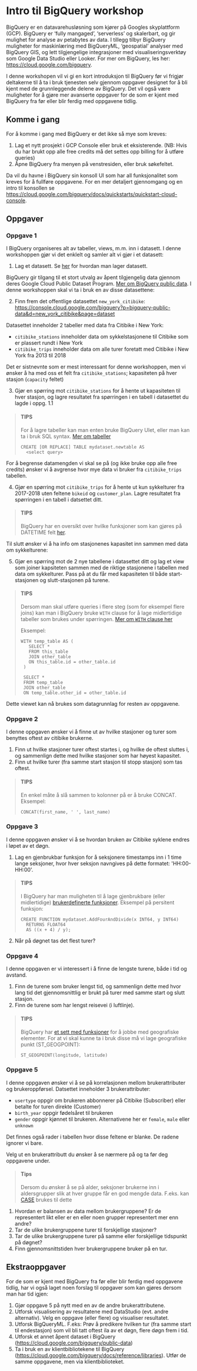 # Intro til BigQuery workshop

BigQuery er en datavarehusløsning som kjører på Googles skyplattform (GCP). BigQuery er ‘fully mangaged’, ‘serverless’ og skalerbart, og gir mulighet for analyse av petabytes av data. I tillegg tilbyr BigQuery muligheter for maskinlæring med BigQueryML, ‘geospatial’ analyser med BigQuery GIS, og lett tilgjengelige integrasjoner med visualiseringsverktøy som Google Data Studio eller Looker. For mer om BigQuery, les her: https://cloud.google.com/bigquery.

I denne workshopen vil vi gi en kort introduksjon til BigQuery før vi frigjør deltakerne til å ta i bruk tjenesten selv gjennom oppgaver designet for å bli kjent med de grunnleggende delene av BigQuery. Det vil også være muligheter for å gjøre mer avanserte oppgaver for de som er kjent med BigQuery fra før eller blir ferdig med oppgavene tidlig.

## Komme i gang
For å komme i gang med BigQuery er det ikke så mye som kreves:

1. Lag et nytt prosjekt i GCP Console eller bruk et eksisterende. (NB: Hvis du har brukt opp alle free credits må det settes opp billing for å utføre queries)
2. Åpne BigQuery fra menyen på venstresiden, eller bruk søkefeltet.

Da vil du havne i BigQuery sin konsoll UI som har all funksjonalitet som kreves for å fullføre oppgavene.
For en mer detaljert gjennomgang og en intro til konsollen se https://cloud.google.com/bigquery/docs/quickstarts/quickstart-cloud-console.

## Oppgaver
### Oppgave 1
I BigQuery organiseres alt av tabeller, views, m.m. inn i datasett. I denne workshoppen gjør vi det enklelt og samler alt vi gjør i et datasett:
1. Lag et datasett. Se [her](https://cloud.google.com/bigquery/docs/quickstarts/quickstart-cloud-console#create_and_query_a_dataset) for hvordan man lager datasett. 

BigQuery gir tilgang til et stort utvalg av åpent tilgjengelig data gjennom deres Google Cloud Public Dataset Program. [Mer om BigQuery public data](https://cloud.google.com/bigquery/public-data). I denne workshoppen skal vi ta i bruk en av disse datasettene:

2. Finn frem det offentlige datasettet `new_york_citibike`: https://console.cloud.google.com/bigquery?p=bigquery-public-data&d=new_york_citibike&page=dataset


Datasettet inneholder 2 tabeller med data fra Citibike i New York: 
- `citibike_stations` inneholder data om sykkelstasjonene til Citibike som er plassert rundt i New York 
- `citibike_trips` inneholder data om alle turer foretatt med Citibike i New York fra 2013 til 2018

Det er sistnevnte som er mest interessant for denne workshoppen, men vi ønsker å ha med oss et felt fra `citibike_stations`; kapasiteten på hver stasjon (`capacity` feltet)

3. Gjør en spørring mot `citibike_stations` for å hente ut kapasiteten til hver stasjon, og lagre resultatet fra spørringen i en tabell i datasettet du lagde i oppg. 1.1

> #### TIPS
> For å lagre tabeller kan man enten bruke BigQuery UIet, eller man kan ta i bruk SQL syntax. [Mer om tabeller](https://cloud.google.com/bigquery/docs/tables#sql)
> ```
> CREATE [OR REPLACE] TABLE mydataset.newtable AS
>   <select query>
> ```

For å begrense datamengden vi skal se på (og ikke bruke opp alle free credits) ønsker vi å avgrense hvor mye data vi bruker fra `citibike_trips` tabellen.

4. Gjør en spørring mot `citibike_trips` for å hente ut kun sykkelturer fra 2017-2018 uten feltene `bikeid` og `customer_plan`. Lagre resultatet fra spørringen i en tabell i datsettet ditt.

> #### TIPS
> BigQuery har en oversikt over hvilke funksjoner som kan gjøres på DATETIME felt [her](https://cloud.google.com/bigquery/docs/reference/standard-sql/datetime_functions).

Til slutt ønsker vi å ha info om stasjonenes kapasitet inn sammen med data om sykkelturene:

5. Gjør en spørring mot de 2 nye tabellene i datasettet ditt og lag et view som joiner kapsiteten sammen med de riktige stasjonene i tabellen med data om sykkelturer. Pass på at du får med kapasiteten til både start-stasjonen og slutt-stasjonen på turene.

> #### TIPS
> Dersom man skal utføre queries i flere steg (som for eksempel flere joins) kan man i BigQuery bruke `WITH` clause for å lage midlertidige tabeller som brukes under spørringen. [Mer om `WITH` clause her](https://cloud.google.com/bigquery/docs/reference/standard-sql/query-syntax#with_clause)
>
> Eksempel:
> ```
> WITH temp_table AS (
>    SELECT *
>    FROM this_table
>    JOIN other_table
>    ON this_table.id = other_table.id
>  )
>  
>  SELECT *
>  FROM temp_table
>  JOIN other_table
>  ON temp_table.other_id = other_table.id
> ```

Dette viewet kan nå brukes som datagrunnlag for resten av oppgavene.

### Oppgave 2
I denne oppgaven ønsker vi å finne ut av hvilke stasjoner og turer som benyttes oftest av citibike brukerne.

1. Finn ut hvilke stasjoner turer oftest startes i, og hvilke de oftest sluttes i, og sammenlign dette med hvilke stasjoner som har høyest kapasitet.
2. Finn ut hvilke turer (fra samme start stasjon til stopp stasjon) som tas oftest.
  
> #### TIPS
> En enkel måte å slå sammen to kolonner på er å bruke CONCAT. Eksempel:
> ```
> CONCAT(first_name, ' ', last_name)
> ```
  
### Oppgave 3
I denne oppgaven ønsker vi å se hvordan bruken av Citibike syklene endres i løpet av et døgn.

1. Lag en gjenbrukbar funksjon for å seksjonere timestamps inn i 1 time lange seksjoner, hvor hver seksjon navngives på dette formatet: 'HH:00-HH:00'.
  
> #### TIPS
> I BigQuery har man muligheten til å lage gjenbrukbare (eller midlertidige) [brukerdefinerte funksjoner](https://cloud.google.com/bigquery/docs/reference/standard-sql/user-defined-functions). Eksempel på persitent funksjon:
> ```
> CREATE FUNCTION mydataset.AddFourAndDivide(x INT64, y INT64)
>   RETURNS FLOAT64
>   AS ((x + 4) / y);
> ```

2. Når på døgnet tas det flest turer?


### Oppgave 4

I denne oppgaven er vi interessert i å finne de lengste turene, både i tid og avstand.

1. Finn de turene som bruker lengst tid, og sammenlign dette med hvor lang tid det gjennomsnittlig er brukt på turer med samme start og slutt stasjon.
2. Finn de turene som har lengst reisevei (i luftlinje).
  
> #### TIPS
> BigQuery har [et sett med funksjoner](https://cloud.google.com/bigquery/docs/reference/standard-sql/geography_functions) for å jobbe med geografiske elementer. For at vi skal kunne ta i bruk disse må vi lage geografiske punkt (ST_GEOGPOINT):
> ```
> ST_GEOGPOINT(longitude, latitude)
> ```

### Oppgave 5
I denne oppgaven ønsker vi å se på korrelasjonen mellom brukerattributer og brukeroppførsel.
Datsettet inneholder 3 brukerattributer: 
- `usertype` oppgir om brukeren abbonnerer på Citibike (Subscriber) eller betalte for turen direkte (Customer)
- `birth_year` oppgir fødelsåret til brukeren
- `gender` oppgir kjønnet til brukeren. Alternativene her er `female`, `male` eller `unknown`

Det finnes også rader i tabellen hvor disse feltene er blanke. De radene ignorer vi bare.

Velg ut en brukerattributt du ønsker å se nærmere på og ta før deg oppgavene under. 

> #### Tips
> Dersom du ønsker å se på alder, seksjoner brukerne inn i aldersgrupper slik at hver gruppe får en god mengde data. F.eks. kan [CASE](https://cloud.google.com/bigquery/docs/reference/standard-sql/conditional_expressions#case_expr) brukes til dette

1. Hvordan er balansen av data mellom brukergruppene? Er de representert likt eller er en eller noen grupper representert mer enn andre?
2. Tar de ulike brukergruppene turer til forskjellige stasjoner?
3. Tar de ulike brukergruppene turer på samme eller forskjellige tidspunkt på døgnet?
4. Finn gjennomsnittstiden hver brukergruppene bruker på en tur.

## Ekstraoppgaver
For de som er kjent med BigQuery fra før eller blir ferdig med oppgavene tidlig, har vi også laget noen forslag til oppgaver som kan gjøres dersom man har tid igjen:

1. Gjør oppgave 5 på nytt med en av de andre brukerattributene.
2. Utforsk visualisering av resultatene med DataStudio (evt. andre alternativ). Velg en oppgave (eller flere) og visualiser resultatet.
3. Utforsk BigQueryML. F.eks: Prøv å predikere hvilken tur (fra samme start til endestasjon) som vil bli tatt oftest ila av et døgn, flere døgn frem i tid.
4. Utforsk et annet åpent dataset i BigQuery (https://cloud.google.com/bigquery/public-data)
5. Ta i bruk en av klientbibliotekene til BigQuery (https://cloud.google.com/bigquery/docs/reference/libraries). Utfør de samme oppgavene, men via klientbiblioteket.

